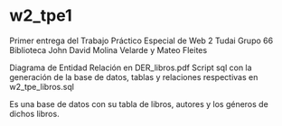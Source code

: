 # w2_tpe1
Primer entrega del Trabajo Práctico Especial de Web 2 Tudai Grupo 66 Biblioteca
John David Molina Velarde y Mateo Fleites

Diagrama de Entidad Relación en DER_libros.pdf
Script sql con la generación de la base de datos, tablas y relaciones respectivas en w2_tpe_libros.sql

Es una base de datos con su tabla de libros, autores y los géneros de dichos libros.
